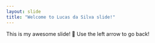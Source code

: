 ```yaml
---
layout: slide
title: "Welcome to Lucas da Silva slide!"
---
```

This is my awesome slide! :tada:
Use the left arrow to go back!
